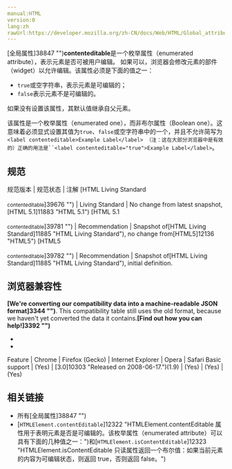 ```yaml
---
manual:HTML
version:0
lang:zh
rawUrl:https://developer.mozilla.org/zh-CN/docs/Web/HTML/Global_attributes/contenteditable#
---
```






[全局属性]38847 "")**contenteditable**是一个枚举属性（enumerated attribute），表示元素是否可被用户编辑。 如果可以，浏览器会修改元素的部件（widget）以允许编辑。该属性必须是下面的值之一：


* `true`或空字符串，表示元素是可编辑的；
* `false`表示元素不是可编辑的。


如果没有设置该属性，其默认值继承自父元素。



该属性是一个枚举属性（enumerated one），而非布尔属性（Boolean one）。这意味着必须显式设置其值为`true`、`false`或空字符串中的一个，并且不允许简写为`<label contenteditable>Example Label</label> （注：这在大部分浏览器中是有效的）正确的用法是``<label contenteditable="true">Example Label</label>`。


## 规范<a name="规范"></a>

规范版本 | 规范状态 | 注解 
[HTML Living Standard<br></br><small>contenteditable</small>]39676 "") | Living Standard | No change from latest snapshot,[HTML 5.1]11883 "HTML 5.1") 
[HTML 5.1<br></br><small>contenteditable</small>]39781 "") | Recommendation | Snapshot of[HTML Living Standard]11885 "HTML Living Standard"), no change from[HTML5]12136 "HTML5") 
[HTML5<br></br><small>contenteditable</small>]39782 "") | Recommendation | Snapshot of[HTML Living Standard]11885 "HTML Living Standard"), initial definition. 


## 浏览器兼容性<a name="浏览器兼容性"></a>


**[We&#39;re converting our compatibility data into a machine-readable JSON format]3344 "")**. This compatibility table still uses the old format, because we haven&#39;t yet converted the data it contains.**[Find out how you can help!]3392 "")**


* 
* 

Feature | Chrome | Firefox (Gecko) | Internet Explorer | Opera | Safari 
Basic support | (Yes) | [3.0]10303 "Released on 2008-06-17.")(1.9) | (Yes) | (Yes) | (Yes) 




## 相关链接<a name="相关链接"></a>

* 所有[全局属性]38847 "")
* [`HTMLElement.contentEditable`]12322 "HTMLElement.contentEditable 属性用于表明元素是否是可编辑的。该枚举属性（enumerated attribute）可以具有下面的几种值之一：")和[`HTMLElement.isContentEditable`]12323 "HTMLElement.isContentEditable 只读属性返回一个布尔值：如果当前元素的内容为可编辑状态，则返回 true，否则返回 false。")



